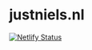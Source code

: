 # justniels.nl
[![Netlify Status](https://api.netlify.com/api/v1/badges/15132af3-79de-4f1b-b426-8c7adf5afce7/deploy-status)](https://app.netlify.com/sites/justniels/deploys)
